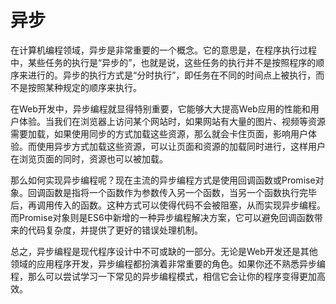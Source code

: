 # 异步
在计算机编程领域，异步是非常重要的一个概念。它的意思是，在程序执行过程中，某些任务的执行是“异步的”，也就是说，这些任务的执行并不是按照程序的顺序来进行的。异步的执行方式是“分时执行”，即任务在不同的时间点上被执行，而不是按照某种规定的顺序来执行。

在Web开发中，异步编程就显得特别重要，它能够大大提高Web应用的性能和用户体验。当我们在浏览器上访问某个网站时，如果网站有大量的图片、视频等资源需要加载，如果使用同步的方式加载这些资源，那么就会卡住页面，影响用户体验。而使用异步方式加载这些资源，可以让页面和资源的加载同时进行，这样用户在浏览页面的同时，资源也可以被加载。

那么如何实现异步编程呢？现在主流的异步编程方式是使用回调函数或Promise对象。回调函数是指将一个函数作为参数传入另一个函数，当另一个函数执行完毕后，再调用传入的函数。这种方式可以使得代码不会被阻塞，从而实现异步编程。而Promise对象则是ES6中新增的一种异步编程解决方案，它可以避免回调函数带来的代码复杂度，并提供了更好的错误处理机制。

总之，异步编程是现代程序设计中不可或缺的一部分。无论是Web开发还是其他领域的应用程序开发，异步编程都扮演着非常重要的角色。如果你还不熟悉异步编程，那么可以尝试学习一下常见的异步编程模式，相信它会让你的程序变得更加高效。